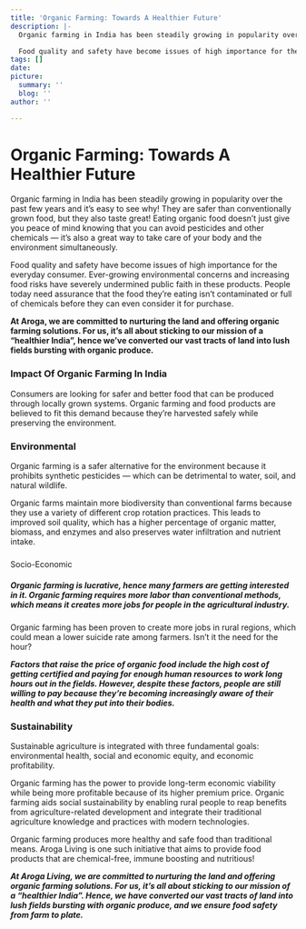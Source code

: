 ```yaml
---
title: 'Organic Farming: Towards A Healthier Future'
description: |-
  Organic farming in India has been steadily growing in popularity over the past few years and it’s easy to see why! They are safer than conventionally grown food, but they also taste great! Eating organic food doesn’t just give you peace of mind knowing that you can avoid pesticides and other chemicals — it’s also a great way to take care of your body and also the environment at the same time.

  Food quality and safety have become issues of high importance for the everyday consumer. Ever-growing environmental concerns and increasing food risks have severely undermined public faith in these products. People today need assurance that the food they’re eating isn’t contaminated or full of chemicals before they can even consider it for purchase.
tags: []
date: 
picture:
  summary: ''
  blog: ''
author: ''

---
```

# Organic Farming: Towards A Healthier Future

Organic farming in India has been steadily growing in popularity over the past few years and it’s easy to see why! They are safer than conventionally grown food, but they also taste great! Eating organic food doesn’t just give you peace of mind knowing that you can avoid pesticides and other chemicals — it’s also a great way to take care of your body and the environment simultaneously.

Food quality and safety have become issues of   high importance for the everyday consumer. Ever-growing environmental concerns and increasing food risks have severely undermined public faith in these products. People today need assurance that the food they’re eating isn’t contaminated or full of chemicals before they can even consider it for purchase.

**At Aroga, we are committed to nurturing the land and offering organic farming solutions. For us, it’s all about sticking to our mission of a “healthier India”, hence we’ve converted our vast tracts of land into lush fields bursting with organic produce.**

### Impact Of Organic Farming In India

Consumers are looking for safer and better food that can be produced through locally grown systems. Organic farming and food products are believed to fit this demand because they’re harvested safely while preserving the environment.

### Environmental

Organic farming is a safer alternative for the environment because it prohibits synthetic pesticides — which can be detrimental to water, soil, and natural wildlife.

Organic farms maintain more biodiversity than conventional farms because they use a variety of different crop rotation practices. This leads to improved soil quality, which has a higher percentage of organic matter, biomass, and enzymes and also preserves water infiltration and nutrient intake.

### 

Socio-Economic

##### **Organic farming is lucrative, hence many farmers are getting interested in it. Organic farming requires more labor than conventional methods, which means it creates more jobs for people in the agricultural industry.**

Organic farming has been proven to create more jobs in rural regions, which could mean a lower suicide rate among farmers. Isn’t it the need for the hour?

**_Factors that raise the price of organic food include the high cost of getting certified and paying for enough human resources to work long hours out in the fields. However, despite these factors, people are still willing to pay because they’re becoming increasingly aware of their health and what they put into their bodies._**

### **Sustainability**

Sustainable agriculture is integrated with three fundamental goals: environmental health, social and economic equity, and economic profitability.

Organic farming has the power to provide long-term economic viability while ‌being more profitable because of its higher premium price. Organic farming aids social sustainability by enabling rural people to reap benefits from agriculture-related development and integrate their traditional agriculture knowledge and practices with modern technologies.

Organic farming produces more healthy and safe food than traditional means. Aroga Living is one such initiative that aims to provide food products that are chemical-free, immune boosting and nutritious!

**_At Aroga Living, we are committed to nurturing the land and offering organic farming solutions. For us, it’s all about sticking to our mission of a “healthier India”. Hence, we have converted our vast tracts of land into lush fields bursting with organic produce, and we ensure food safety from farm to plate._**